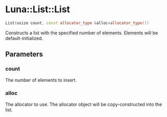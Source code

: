 # Luna::List::List

```c++
List(usize count, const allocator_type &alloc=allocator_type())
```

Constructs a list with the specified number of elements. Elements will be default-initialized. 



## Parameters
### count
The number of elements to insert. 

### alloc
The allocator to use. The allocator object will be copy-constructed into the list. 

